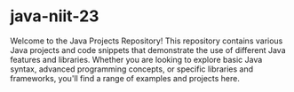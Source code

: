 # java-niit-23
Welcome to the Java Projects Repository! This repository contains various Java projects and code snippets that demonstrate the use of different Java features and libraries. Whether you are looking to explore basic Java syntax, advanced programming concepts, or specific libraries and frameworks, you'll find a range of examples and projects here.
